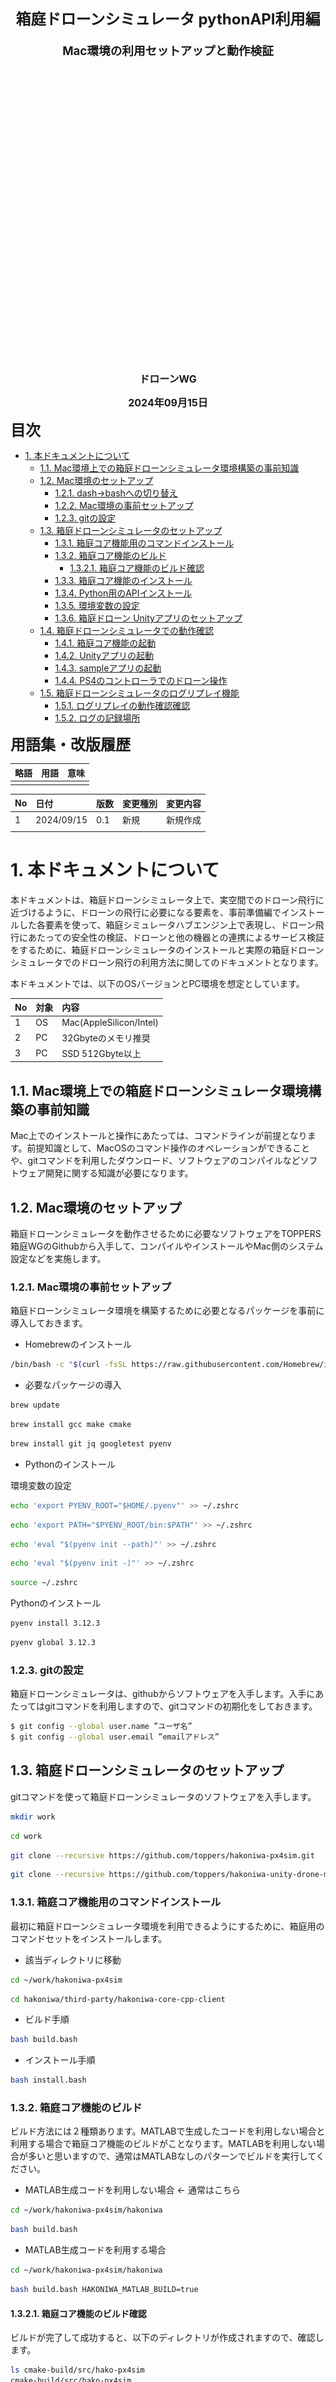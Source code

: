 <div class="box-title">
    <p>
    <div style="font-size:18pt;font-weight:bold;text-align:center;margin-top:150px"><span class="title">箱庭ドローンシミュレータ pythonAPI利用編</span></div>
    </p>
    <p>
    <div style="font-size:14pt;font-weight:bold;text-align:center;margin-top:20px"><span class="sub-title">Mac環境の利用セットアップと動作検証</span></div>
    </p>
    <p>
    <div style="font-size:12pt;font-weight:bold;text-align:center;margin-top:500px"><span class="author">ドローンWG</span></div>
    </p>
    <p>
    <div style="font-size:12pt;font-weight:bold;text-align:center;margin-top:10px"><span class="date">2024年09月15日</span></div>
    </p>
</div>

<!-- 改ページ -->
<div style="page-break-before:always"></div>

<div style="font-size:18pt;font-weight:bold;text-align:left;"><span class="contents">目次</span></div>

<!-- TOC -->

- [1. 本ドキュメントについて](#1-本ドキュメントについて)
  - [1.1. Mac環境上での箱庭ドローンシミュレータ環境構築の事前知識](#11-mac環境上での箱庭ドローンシミュレータ環境構築の事前知識)
  - [1.2. Mac環境のセットアップ](#12-Mac環境のセットアップ)
    - [1.2.1. dash→bashへの切り替え](#121-dashbashへの切り替え)
    - [1.2.2. Mac環境の事前セットアップ](#122-Mac環境の事前セットアップ)
    - [1.2.3. gitの設定](#123-gitの設定)
  - [1.3. 箱庭ドローンシミュレータのセットアップ](#13-箱庭ドローンシミュレータのセットアップ)
    - [1.3.1. 箱庭コア機能用のコマンドインストール](#131-箱庭コア機能用のコマンドインストール)
    - [1.3.2. 箱庭コア機能のビルド](#132-箱庭コア機能のビルド)
      - [1.3.2.1. 箱庭コア機能のビルド確認](#1321-箱庭コア機能のビルド確認)
    - [1.3.3. 箱庭コア機能のインストール](#133-箱庭コア機能のインストール)
    - [1.3.4. Python用のAPIインストール](#134-python用のapiインストール)
    - [1.3.5. 環境変数の設定](#135-環境変数の設定)
    - [1.3.6. 箱庭ドローン Unityアプリのセットアップ](#136-箱庭ドローン-unityアプリのセットアップ)
  - [1.4. 箱庭ドローンシミュレータでの動作確認](#14-箱庭ドローンシミュレータでの動作確認)
    - [1.4.1. 箱庭コア機能の起動](#141-箱庭コア機能の起動)
    - [1.4.2. Unityアプリの起動](#142-unityアプリの起動)
    - [1.4.3. sampleアプリの起動](#143-sampleアプリの起動)
    - [1.4.4. PS4のコントローラでのドローン操作](#144-ps4のコントローラでのドローン操作)
  - [1.5. 箱庭ドローンシミュレータのログリプレイ機能](#15-箱庭ドローンシミュレータのログリプレイ機能)
    - [1.5.1. ログリプレイの動作確認確認](#151-ログリプレイの動作確認確認)
    - [1.5.2. ログの記録場所](#152-ログの記録場所)

<!-- /TOC -->

<!-- 改ページ -->
<div style="page-break-before:always"></div>


<div style="font-size:18pt;font-weight:bold;text-align:left;"><span class="contents">用語集・改版履歴</span></div>


|略語|用語|意味|
|:---|:---|:---|
||||


|No|日付|版数|変更種別|変更内容|
|:---|:---|:---|:---|:---|
|1|2024/09/15|0.1|新規|新規作成|
||||||

<!-- 改ページ -->
<div style="page-break-before:always"></div>

# 1. 本ドキュメントについて

本ドキュメントは、箱庭ドローンシミュレータ上で、実空間でのドローン飛行に近づけるように、ドローンの飛行に必要になる要素を、事前準備編でインストールした各要素を使って、箱庭シミュレータハブエンジン上で表現し、ドローン飛行にあたっての安全性の検証、ドローンと他の機器との連携によるサービス検証をするために、箱庭ドローンシミュレータのインストールと実際の箱庭ドローンシミュレータでのドローン飛行の利用方法に関してのドキュメントとなります。

本ドキュメントでは、以下のOSバージョンとPC環境を想定としています。

|No|対象|内容|
|:---|:---|:---|
|1|OS|Mac(AppleSilicon/Intel)|
|2|PC|32Gbyteのメモリ推奨|
|3|PC|SSD 512Gbyte以上|


## 1.1. Mac環境上での箱庭ドローンシミュレータ環境構築の事前知識

Mac上でのインストールと操作にあたっては、コマンドラインが前提となります。前提知識として、MacOSのコマンド操作のオペレーションができることや、gitコマンドを利用したダウンロード、ソフトウェアのコンパイルなどソフトウェア開発に関する知識が必要になります。

## 1.2. Mac環境のセットアップ

箱庭ドローンシミュレータを動作させるために必要なソフトウェアをTOPPERS 箱庭WGのGithubから入手して、コンパイルやインストールやMac側のシステム設定などを実施します。

### 1.2.1. Mac環境の事前セットアップ

箱庭ドローンシミュレータ環境を構築するために必要となるパッケージを事前に導入しておきます。

- Homebrewのインストール
``` bash
/bin/bash -c "$(curl -fsSL https://raw.githubusercontent.com/Homebrew/install/HEAD/install.sh)"
```

- 必要なパッケージの導入

``` bash
brew update
```
``` bash
brew install gcc make cmake
```
``` bash
brew install git jq googletest pyenv
```

- Pythonのインストール

環境変数の設定
```bash
echo 'export PYENV_ROOT="$HOME/.pyenv"' >> ~/.zshrc
```
```bash
echo 'export PATH="$PYENV_ROOT/bin:$PATH"' >> ~/.zshrc
```
```bash
echo 'eval "$(pyenv init --path)"' >> ~/.zshrc
```
```bash
echo 'eval "$(pyenv init -)"' >> ~/.zshrc
```
```bash
source ~/.zshrc
```

Pythonのインストール
```bash
pyenv install 3.12.3
```
```bash
pyenv global 3.12.3
```

### 1.2.3. gitの設定

箱庭ドローンシミュレータは、githubからソフトウェアを入手します。入手にあたってはgitコマンドを利用しますので、gitコマンドの初期化をしておきます。

``` bash
$ git config --global user.name ”ユーザ名”
$ git config --global user.email ”emailアドレス”
```

## 1.3. 箱庭ドローンシミュレータのセットアップ

gitコマンドを使って箱庭ドローンシミュレータのソフトウェアを入手します。

``` bash
mkdir work
```
``` bash
cd work
```
``` bash
git clone --recursive https://github.com/toppers/hakoniwa-px4sim.git
```
``` bash
git clone --recursive https://github.com/toppers/hakoniwa-unity-drone-model.git
```

### 1.3.1. 箱庭コア機能用のコマンドインストール

最初に箱庭ドローンシミュレータ環境を利用できるようにするために、箱庭用のコマンドセットをインストールします。

- 該当ディレクトリに移動

```bash
cd ~/work/hakoniwa-px4sim
```
```bash
cd hakoniwa/third-party/hakoniwa-core-cpp-client
```

- ビルド手順

```bash
bash build.bash
```

- インストール手順

```bash
bash install.bash
```

### 1.3.2. 箱庭コア機能のビルド

ビルド方法には２種類あります。MATLABで生成したコードを利用しない場合と利用する場合で箱庭コア機能のビルドがことなります。MATLABを利用しない場合が多いと思いますので、通常はMATLABなしのパターンでビルドを実行してください。

- MATLAB生成コードを利用しない場合 ← 通常はこちら

``` bash
cd ~/work/hakoniwa-px4sim/hakoniwa
```
``` bash
bash build.bash
```

- MATLAB生成コードを利用する場合

``` bash
cd ~/work/hakoniwa-px4sim/hakoniwa
```
``` bash
bash build.bash HAKONIWA_MATLAB_BUILD=true
```


#### 1.3.2.1. 箱庭コア機能のビルド確認

ビルドが完了して成功すると、以下のディレクトリが作成されますので、確認します。

``` bash
ls cmake-build/src/hako-px4sim 
cmake-build/src/hako-px4sim
```

### 1.3.3. 箱庭コア機能のインストール

最初に箱庭コア機能のインストールを実行します。

``` bash
cd ~/work/hakoniwa-px4sim/hakoniwa
```
``` bash
bash install.bash
```

インストール結果の確認をします。すべてがOKとなっていることを確認してください。

``` bash
bash third-party/hakoniwa-core-cpp-client/hako-setup-check.bash
```

インストール結果：
```bash
OK Directory exists: /usr/local/bin
OK Directory exists: /usr/local/bin/hakoniwa
OK Directory exists: /usr/local/lib
OK Directory exists: /usr/local/lib/hakoniwa
OK Directory exists: /etc/hakoniwa
OK Directory exists: /var/lib/hakoniwa
OK Directory exists: /var/lib/hakoniwa/mmap
OK File exists: /etc/hakoniwa/cpp_core_config.json
OK File exists: /usr/local/bin/hakoniwa/hako-cmd
OK File exists: /usr/local/lib/hakoniwa/libhakoarun.a
OK File exists: /usr/local/lib/hakoniwa/libshakoc.dylib
OK File exists: /usr/local/lib/hakoniwa/hakoc.so
OK File exists: /usr/local/lib/hakoniwa/libassets.dylib
OK File exists: /usr/local/lib/hakoniwa/libconductor.dylib
OK File exists: /usr/local/lib/hakoniwa/py
OK File exists: /usr/local/bin/hakoniwa/hako-proxy
Check complete.
```

### 1.3.4. Python用のAPIインストール

箱庭ドローンシミュレータの動作確認のためにPython用のAPIライブラリをインストールします。

```bash
cd ~/work/hakoniwa-px4sim
```
```bash
cd drone_control
```
```bash
bash build.bash
```

```bash
cd ~/work/hakoniwa-px4sim
```
```bash
bash drone_api/install.bash
```

### 1.3.5. 環境変数の設定

各インストールした結果を反映させるため、環境変数の設定を実施します。

``` bash
vi ~/.bashrc
```

- 環境変数の設定内容

``` txt
export DYLD_LIBRARY_PATH=/usr/local/lib/hakoniwa:$DYLD_LIBRARY_PATH
export DYLD_LIBRARY_PATH=/usr/local/lib/hakoniwa/py:$DYLD_LIBRARY_PATH
export PATH=/usr/local/bin/hakoniwa:$PATH
export PYTHONPATH=/usr/local/lib/hakoniwa:${PYTHONPATH}
export PYTHONPATH=/usr/local/lib/hakoniwa/py:${PYTHONPATH}
```

設定後、設定内容を反映させるため、シェル画面を再起動してください。

### 1.3.6. 箱庭ドローン Unityアプリのセットアップ

箱庭ドローンシミュレータでのビジュアライズするためのUnityアプリをセットアップします。箱庭ドローンシミュレータ用の各OS対応のUnityアプリを入手します。

[箱庭ドローンシミュレータ Unityアプリリリースページ](https://github.com/toppers/hakoniwa-unity-drone-model/releases)

上記のページにアクセスして、該当のOS用のUnityアプリを入手します。

![Unityアプリの入手1](./mac/hako2.png)

DroneAppAppleSilicon.zipを入手します。入手後、解凍します。解凍は、`hakoniwa-unity-drone-model`のディレクトリ配下に解凍してください。

``` bash
cd ~/work/hakoniwa-unity-drone-model
```
``` bash
unzip ~/Downloads/DroneAppAppleSilicon.zip
```

## 1.4. 箱庭ドローンシミュレータでの動作確認

ここからは、Mac上での箱庭ドローンシミュレータのPython APIを使った動作確認をしていきます。

### 1.4.1. 箱庭コア機能の起動

最初に箱庭コア機能を起動します。

``` bash
cd ~/work/hakoniwa-px4sim/hakoniwa
```
``` bash
bash drone-app.bash ../../hakoniwa-unity-drone-model/DroneAppAppleSilicon ./config/api_sample
```

![箱庭コア機能起動](./ubuntu/hako4.png)


### 1.4.2. Unityアプリの起動

箱庭ドローンシミュレータのビジュアライズするUnityアプリを起動します。

``` bash
cd ~/work/hakoniwa-unity-drone-model
```
``` bash
bash ./plugin/activate_app.bash DroneAppAppleSilicon
```

Unityアプリが起動したら、STARTボタンを押して、待機します。

![Unityアプリの起動1](./ubuntu/hako3.png)

![Unityアプリ起動2](./ubuntu/hako5.png)


### 1.4.3. sampleアプリの起動

環境の動作を確認するため、ドローンが飛行して荷物を運ぶsampleアプリを起動します。

```bash
cd ~/work/hakoniwa-px4sim
```
```bash
cd drone_api/sample
```
```bash
python sample.py ../../../hakoniwa-unity-drone-model/DroneAppAppleSilicon/custom.json
```

![Pythonアプリの起動1](./ubuntu/hako6.png)


### 1.4.4. PS4のコントローラでのドローン操作

Unityアプリ上のドローンをPS4のコントローラで操作させるためのプロポ用のアプリを起動します。PC本体にPS4のコントローラをUSBに接続します。

1.4.1 箱庭コア機能の起動、1.4.2 Unityアプリの起動手順を実施後に、以下のプロポ用のアプリを起動します。


```bash
cd ~/work/hakoniwa-px4sim
```
```bash
cd drone_api/sample
```
```bash
python3 rc-custom.py ../../../hakoniwa-unity-drone-model/DroneAppAppleSilicon/custom.json rc_config/ps4-control-lnx.json
```

![Pythonアプリの起動2](./ubuntu/hako7.png)

機体の操作は、以下のようになります。

![ドローン機体の操作1](./drone/drone1.png)

![ドローン機体の操作2](./drone/drone2.png)

PS4コントローラでの操作は、以下のようになります。

![Pythonアプリの起動2](./ubuntu/hako8.png)


なお、OS毎にゲームパッド毎に設定が違うため、利用するゲームパッドの設定を調査する必要があります。ゲームパッドの操作の調査については、USB接続でゲームパッドを接続したの後に以下のpythonスクリプトを利用することで対応ができます。

```bash
cd  ~/work/hakoniwa-px4sim/drone_api/sample/rc_debug
```
```bash
python rc_control.py
```
[ゲームパッドのデバッグ方法](https://github.com/toppers/hakoniwa-px4sim/blob/main/docs/manual/rcdebug.md)


上記の調査した結果は、以下のフォルダのjsonファイルに設定することで対応が可能となります。以下のサンプルのjsonファイルをコピーして、利用するゲームパッドに合わせた設定をして、コントローラの起動をするようにしてください。

```bash
cd ~/work/hakoniwa-px4sim/drone_api/sample/rc_config
```
```bash
ls
FS-i6S.json  hori4mini-control-lnx.json  ps4-control-lnx.json  ps4-control.json
```

- 現在対応できているコントローラのコンフィグファイル(json形式)

|No|名前|内容|
|:---|:---|:---|
|1|ps4-control.json|PS4用のゲームコントローラ(Windows/Mac OS)|
|2|ps4-control-lnx.json|PS4用のゲームコントローラ(Linux OS)|
|3|hori4mini-control-lnx.json|PS4互換HORI4 miniゲームコントローラ(Linux OS)|
|4|FS-i6S.json|FLY SKY社製 FS-i6Sプロポ(送信機)|


## 1.5. 箱庭ドローンシミュレータのログリプレイ機能

V2.6.0以降より、箱庭ドローンシミュレータで動かした結果がログとして残るようになってます。このログを使って、リプレイすることが可能となっています。

### 1.5.1. ログリプレイの動作確認確認

以下の手順にて、ログリプレイ機能用のスクリプトを編集します。

```bash
vi ~/work/hakoniwa-px4sim/hakoniwa/replay.bash
```

replay.bashの以下の部分を+になっているような内容に変更します。

```diff
-export HAKO_CUSTOM_JSON_PATH=../../hakoniwa-unity-drone-model/custom.json
+export HAKO_CUSTOM_JSON_PATH=../../hakoniwa-unity-drone-model/DroneAppAppleSilicon/custom.json
```

編集後、以下の手順にてを実行します。

```bash
cd ~/work/hakoniwa-px4sim/hakoniwa
```
```bash
bash replay.bash
```

上記の手順を実施後に、1.4.2 Unityアプリの起動手順を実行します。ログに記録されたドローンの飛行結果を確認することができます。

### 1.5.2. ログの記録場所

箱庭ドローンシミュレータでシミュレータとした結果は、以下の場所にcsv形式でドローンをシミュレートした結果が保管されています。ログとして保管されています。ログを残したい場合は、以下のディレクトリをコピーして保管しておいてください。

```bash
cd ~/work/hakoniwa-px4sim/hakoniwa
ls drone_log0/
drone_dynamics.csv  log_gps.csv   log_rotor_0.csv  log_rotor_3.csv
log_acc.csv         log_gyro.csv  log_rotor_1.csv  log_thrust.csv
log_baro.csv        log_mag.csv   log_rotor_2.csv 
```
